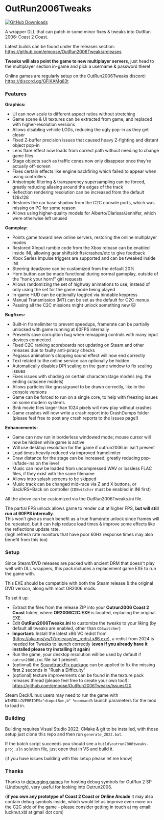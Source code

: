 # OutRun2006Tweaks
[![GitHub Downloads](https://img.shields.io/github/downloads/emoose/OutRun2006Tweaks/total)](https://github.com/emoose/OutRun2006Tweaks/releases)

A wrapper DLL that can patch in some minor fixes & tweaks into OutRun 2006: Coast 2 Coast.

Latest builds can be found under the releases section: https://github.com/emoose/OutRun2006Tweaks/releases

**Tweaks will also point the game to new multiplayer servers**, just head to the multiplayer section in-game and pick a username & password there!

Online games are regularly setup on the OutRun2006Tweaks discord: https://discord.gg/GFjKAMg83t

### Features
**Graphics:**
- UI can now scale to different aspect ratios without stretching
- Game scene & UI textures can be extracted from game, and replaced with higher-resolution versions
- Allows disabling vehicle LODs, reducing the ugly pop-in as they get closer
- Fixed Z-buffer precision issues that caused heavy Z-fighting and distant object pop-in
- Lens flare effect now loads from correct path without needing to change game files
- Stage objects such as traffic cones now only disappear once they're actually off-screen
- Fixes certain effects like engine backfiring which failed to appear when using controllers
- Anisotropic filtering & transparency supersampling can be forced, greatly reducing aliasing around the edges of the track
- Reflection rendering resolution can be increased from the default 128x128
- Restores the car base shadow from the C2C console ports, which was missing on PC for some reason
- Allows using higher-quality models for Alberto/Clarissa/Jennifer, which were otherwise left unused

**Gameplay:**
- Points game toward new online servers, restoring the online multiplayer modes
- Restored XInput rumble code from the Xbox release can be enabled inside INI, allowing gear shifts/drifts/crashes/etc to give feedback
- Xbox Series impulse triggers are supported and can be tweaked inside INI
- Steering deadzone can be customized from the default 20%
- Horn button can be made functional during normal gameplay, outside of the "honk your horn!" girl requests
- Allows randomizing the set of highway animations to use, instead of only using the set for the game mode being played
- In-game HUD can be optionally toggled via bindable keypress
- Manual Transmission (MT) can be set as the default for C2C menus
- Passing all the C2C missions might unlock something new 🐱

**Bugfixes:**
- Built-in framelimiter to prevent speedups, framerate can be partially unlocked with game running at 60FPS internally
- Prevents save corruption bug when remapping controls with many input devices connected
- Fixed C2C ranking scoreboards not updating on Steam and other releases due to faulty anti-piracy checks
- Pegasus animation's clopping sound effect will now end correctly
- Text related to the online service can optionally be hidden
- Automatically disables DPI scaling on the game window to fix scaling issues
- Fixes issues with shading on certain character/stage models (eg. the ending cutscene models)
- Allows particles like grass/gravel to be drawn correctly, like in the console versions
- Game can be forced to run on a single core, to help with freezing issues on some modern systems
- Bink movie files larger than 1024 pixels will now play without crashes
- Game crashes will now write a crash report into CrashDumps folder (please feel free to post any crash reports to the issues page!)

**Enhancements:**
- Game can now run in borderless windowed mode; mouse cursor will now be hidden while game is active
- Will use desktop resolution for the game if outrun2006.ini isn't present
- Load times heavily reduced via improved framelimiter
- Draw distance for the stage can be increased, greatly reducing pop-in/fade-ins on the level
- Music can now be loaded from uncompressed WAV or lossless FLAC files, if they exist with the same filename
- Allows intro splash screens to be skipped
- Music track can be changed mid-race via Z and X buttons, or Back/RS+Back on controller (`CDSwitcher` must be enabled in INI first)

All the above can be customized via the OutRun2006Tweaks.ini file.

The partial FPS unlock allows game to render out at higher FPS, **but will still run at 60FPS internally**.  
This won't give as much benefit as a true framerate unlock since frames will be repeated, but it can help reduce load times & improve some effects like the reflections update rate.  
(high refresh rate monitors that have poor 60Hz response times may also benefit from this too)

### Setup
Since Steam/DVD releases are packed with ancient DRM that doesn't play well with DLL wrappers, this pack includes a replacement game EXE to run the game with.

This EXE should be compatible with both the Steam release & the original DVD version, along with most OR2006 mods.

To set it up:

- Extract the files from the release ZIP into your **Outrun2006 Coast 2 Coast** folder, where **OR2006C2C.EXE** is located, replacing the original EXE.
- Edit **OutRun2006Tweaks.ini** to customize the tweaks to your liking (by default all tweaks are enabled, other than `CDSwitcher`)
- **Important:** Install the latest x86 VC redist from (https://aka.ms/vs/17/release/vc_redist.x86.exe), a redist from 2024 is needed for Tweaks to launch correctly (**even if you already have it installed please try installing it again**)
- Run the game, your desktop resolution will be used by default if `outrun2006.ini` file isn't present.
- (optional) the [SoundtrackFix package](https://github.com/emoose/OutRun2006Tweaks/releases/download/v0.3.0-release/OutRun2006Tweaks-SoundtrackFix-1.0.zip) can be applied to fix the missing first 2 seconds in "Rush a Difficulty"
- (optional) texture improvements can be found in the texture pack releases thread (please feel free to create your own too!): https://github.com/emoose/OutRun2006Tweaks/issues/20

Steam Deck/Linux users may need to run the game with `WINEDLLOVERRIDES="dinput8=n,b" %command%` launch parameters for the mod to load in.

### Building
Building requires Visual Studio 2022, CMake & git to be installed, with those setup just clone this repo and then run `generate_2022.bat`.

If the batch script succeeds you should see a `build\outrun2006tweaks-proj.sln` solution file, just open that in VS and build it.

(if you have issues building with this setup please let me know)

### Thanks
Thanks to [debugging.games](http://debugging.games) for hosting debug symbols for OutRun 2 SP (Lindburgh), very useful for looking into Outrun2006.

(**if you own any prototype of Coast 2 Coast or Online Arcade** it may also contain debug symbols inside, which would let us improve even more on the C2C side of the game - please consider getting in touch at my email: lucknut.xbl at gmail dot com)
